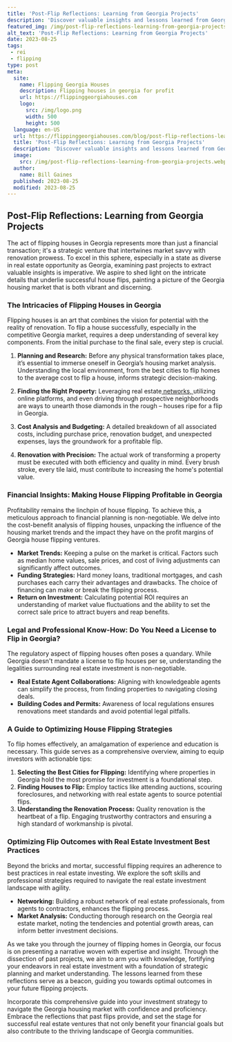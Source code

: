 ```yaml
---
title: 'Post-Flip Reflections: Learning from Georgia Projects'
description: 'Discover valuable insights and lessons learned from Georgia projects in this fascinating post-flip reflection. Satiate your curious mind with this insightful read.'
featured_img: /img/post-flip-reflections-learning-from-georgia-projects.webp
alt_text: 'Post-Flip Reflections: Learning from Georgia Projects'
date: 2023-08-25
tags:
 - rei
 - flipping
type: post
meta:
  site:
    name: Flipping Georgia Houses
    description: Flipping houses in georgia for profit
    url: https://flippinggeorgiahouses.com
    logo:
      src: /img/logo.png
      width: 500
      height: 500
  language: en-US
  url: https://flippinggeorgiahouses.com/blog/post-flip-reflections-learning-from-georgia-projects
  title: 'Post-Flip Reflections: Learning from Georgia Projects'
  description: 'Discover valuable insights and lessons learned from Georgia projects in this fascinating post-flip reflection. Satiate your curious mind with this insightful read.'
  image:
    src: /img/post-flip-reflections-learning-from-georgia-projects.webp
  author:
    name: Bill Gaines
  published: 2023-08-25
  modified: 2023-08-25
---
```



## Post-Flip Reflections: Learning from Georgia Projects

The act of flipping houses in Georgia represents more than just a financial transaction; it's a strategic venture that intertwines market savvy with renovation prowess. To excel in this sphere, especially in a state as diverse in real estate opportunity as Georgia, examining past projects to extract valuable insights is imperative. We aspire to shed light on the intricate details that underlie successful house flips, painting a picture of the Georgia housing market that is both vibrant and discerning.

### The Intricacies of Flipping Houses in Georgia

Flipping houses is an art that combines the vision for potential with the reality of renovation. To flip a house successfully, especially in the competitive Georgia market, requires a deep understanding of several key components. From the initial purchase to the final sale, every step is crucial.

1. **Planning and Research:** Before any physical transformation takes place, it’s essential to immerse oneself in Georgia’s housing market analysis. Understanding the local environment, from the best cities to flip homes to the average cost to flip a house, informs strategic decision-making.

2. **Finding the Right Property:** Leveraging real estate[  networks,  ](https://flippinggeorgiahouses.com/blog/mastering-the-art-of-the-deal-in-georgia-flips)utilizing online platforms, and even driving through prospective neighborhoods are ways to unearth those diamonds in the rough – houses ripe for a flip in Georgia.

3. **Cost Analysis and Budgeting:** A detailed breakdown of all associated costs, including purchase price, renovation budget, and unexpected expenses, lays the groundwork for a profitable flip.

4. **Renovation with Precision:** The actual work of transforming a property must be executed with both efficiency and quality in mind. Every brush stroke, every tile laid, must contribute to increasing the home's potential value.

### Financial Insights: Making House Flipping Profitable in Georgia

Profitability remains the linchpin of house flipping. To achieve this, a meticulous approach to financial planning is non-negotiable. We delve into the cost-benefit analysis of flipping houses, unpacking the influence of the housing market trends and the impact they have on the profit margins of Georgia house flipping ventures.
  - **Market Trends:** Keeping a pulse on the market is critical. Factors such as median home values, sale prices, and cost of living adjustments can significantly affect outcomes.
  - **Funding Strategies:** Hard money loans, traditional mortgages, and cash purchases each carry their advantages and drawbacks. The choice of financing can make or break the flipping process.
  - **Return on Investment:** Calculating potential ROI requires an understanding of market value fluctuations and the ability to set the correct sale price to attract buyers and reap benefits.

### Legal and Professional Know-How: Do You Need a License to Flip in Georgia?

The regulatory aspect of flipping houses often poses a quandary. While Georgia doesn't mandate a license to flip houses per se, understanding the legalities surrounding real estate investment is non-negotiable.
  - **Real Estate Agent Collaborations:** Aligning with knowledgeable agents can simplify the process, from finding properties to navigating closing deals.
  - **Building Codes and Permits:** Awareness of local regulations ensures renovations meet standards and avoid potential legal pitfalls.

### A Guide to Optimizing House Flipping Strategies

To flip homes effectively, an amalgamation of experience and education is necessary. This guide serves as a comprehensive overview, aiming to equip investors with actionable tips:

1. **Selecting the Best Cities for Flipping:** Identifying where properties in Georgia hold the most promise for investment is a foundational step.
2. **Finding Houses to Flip:** Employ tactics like attending auctions, scouring foreclosures, and networking with real estate agents to source potential flips.
3. **Understanding the Renovation Process:** Quality renovation is the heartbeat of a flip. Engaging trustworthy contractors and ensuring a high standard of workmanship is pivotal.

### Optimizing Flip Outcomes with Real Estate Investment Best Practices

Beyond the bricks and mortar, successful flipping requires an adherence to best practices in real estate investing. We explore the soft skills and professional strategies required to navigate the real estate investment landscape with agility.
  - **Networking:** Building a robust network of real estate professionals, from agents to contractors, enhances the flipping process.
  - **Market Analysis:** Conducting thorough research on the Georgia real estate market, noting the tendencies and potential growth areas, can inform better investment decisions.

As we take you through the journey of flipping homes in Georgia, our focus is on presenting a narrative woven with expertise and insight. Through the dissection of past projects, we aim to arm you with knowledge, fortifying your endeavors in real estate investment with a foundation of strategic planning and market understanding. The lessons learned from these reflections serve as a beacon, guiding you towards optimal outcomes in your future flipping projects.

Incorporate this comprehensive guide into your investment strategy to navigate the Georgia housing market with confidence and proficiency. Embrace the reflections that past flips provide, and set the stage for successful real estate ventures that not only benefit your financial goals but also contribute to the thriving landscape of Georgia communities.